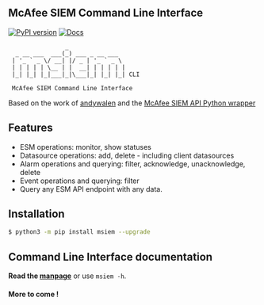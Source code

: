 ## McAfee SIEM Command Line Interface

[![PyPI version](https://badge.fury.io/py/msiem.svg)](https://pypi.org/project/msiem/)
[![Docs](https://img.shields.io/badge/-manpage-blue)](https://mfesiem.github.io/docs/msiem/index.html)

```
                _                
  _ __ ___  ___(_) ___ _ __ ___  
 | '_ ` _ \/ __| |/ _ | '_ ` _ \ 
 | | | | | \__ | |  __| | | | | |
 |_| |_| |_|___|_|\___|_| |_| |_| CLI
     
 McAfee SIEM Command Line Interface
 ```



Based on the work of [andywalen](https://github.com/andywalden) and the [McAfee SIEM API Python wrapper](https://github.com/mfesiem/msiempy)

## Features

- ESM operations: monitor, show statuses
- Datasource operations: add, delete - including client datasources
- Alarm operations and querying: filter, acknowledge, unacknowledge, delete
- Event operations and querying: filter
- Query any ESM API endpoint with any data.

## Installation
```bash
$ python3 -m pip install msiem --upgrade
```

## Command Line Interface documentation
**Read the [manpage](https://mfesiem.github.io/docs/msiem/)** or use `msiem -h`.  

#### More to come !

